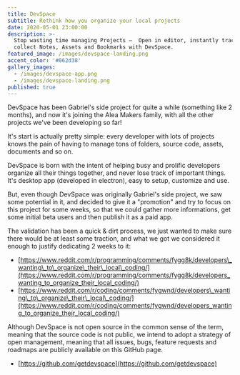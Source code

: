 ```yaml
---
title: DevSpace
subtitle: Rethink how you organize your local projects
date: 2020-05-01 23:00:00
description: >-
  Stop wasting time managing Projects —  Open in editor, instantly track Issues,
  collect Notes, Assets and Bookmarks with DevSpace.
featured_image: /images/devspace-landing.png
accent_color: '#062d38'
gallery_images:
  - /images/devspace-app.png
  - /images/devspace-landing.png
published: true
---
```


DevSpace has been Gabriel's side project for quite a while (something like 2 months), and now it's joining the Alea Makers family, with all the other projects we've been developing so far\!

It's start is actually pretty simple: every developer with lots of projects knows the pain of having to manage tons of folders, source code, assets, documents and so on.

DevSpace is born with the intent of helping busy and prolific developers organize all their things together, and never lose track of important things. It's desktop app (developed in electron), easy to setup, customize and use.

But, even though DevSpace was originally Gabriel's side project, we saw some potential in it, and decided to give it a "promotion" and try to focus on this project for some weeks, so that we could gather more informations, get some initial beta users and then publish it as a paid app.

The validation has been a quick & dirt process, we just wanted to make sure there would be at least some traction, and what we got we considered it enough to justify dedicating 2 weeks to it:

* [https://www.reddit.com/r/programming/comments/fygg8k/developers\_wanting\_to\_organize\_their\_local\_coding/](https://www.reddit.com/r/programming/comments/fygg8k/developers_wanting_to_organize_their_local_coding/)
* [https://www.reddit.com/r/coding/comments/fygwnd/developers\_wanting\_to\_organize\_their\_local\_coding/](https://www.reddit.com/r/coding/comments/fygwnd/developers_wanting_to_organize_their_local_coding/)

Although DevSpace is not open source in the common sense of the term, meaning that the source code is not public, we intend to adopt a strategy of open management, meaning that all issues, bugs, feature requests and roadmaps are publicly available on this GitHub page.

* [https://github.com/getdevspace](https://github.com/getdevspace)